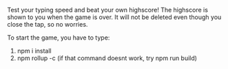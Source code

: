 Test your typing speed and beat your own highscore! 
The highscore is shown to you when the game is over. It will not be deleted even though you close the tap, so no worries. 

To start the game, you have to type: 
1. npm i install 
2. npm rollup -c (if that command doesnt work, try npm run build) 
